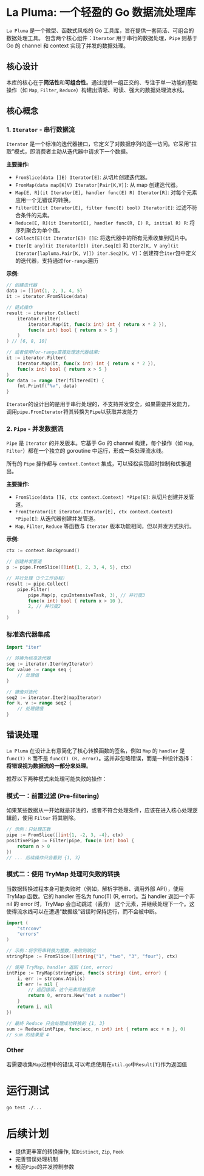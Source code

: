 # La Pluma: 一个轻盈的 Go 数据流处理库

`La Pluma` 是一个微型、函数式风格的 Go 工具库，旨在提供一套简洁、可组合的数据处理工具。
包含两个核心组件：`Iterator` 用于串行的数据处理，`Pipe` 则基于 Go 的 channel 和 context 实现了并发的数据处理。

## 核心设计

本库的核心在于**简洁性**和**可组合性**。通过提供一组正交的、专注于单一功能的基础操作（如 `Map`, `Filter`, `Reduce`）构建出清晰、可读、强大的数据处理流水线。

## 核心概念

### 1. `Iterator` - 串行数据流

`Iterator` 是一个标准的迭代器接口，它定义了对数据序列的逐一访问。它采用“拉取”模式，即消费者主动从迭代器中请求下一个数据。

**主要操作:**
- `FromSlice(data []E) Iterator[E]`: 从切片创建迭代器。
- `FromMap(data map[K]V) Iterator[Pair[K,V]]`: 从 map 创建迭代器。
- `Map[E, R](it Iterator[E], handler func(E) R) Iterator[R]`: 对每个元素应用一个无错误的转换。
- `Filter[E](it Iterator[E], filter func(E) bool) Iterator[E]`: 过滤不符合条件的元素。
- `Reduce[E, R](it Iterator[E], handler func(R, E) R, initial R) R`: 将序列聚合为单个值。
- `Collect[E](it Iterator[E]) []E`: 将迭代器中的所有元素收集到切片中。
- `Iter[E any](it Iterator[E]) iter.Seq[E]` 和 `Iter2[K, V any](it Iterator[lapluma.Pair[K, V]]) iter.Seq2[K, V]`：创建符合`iter`包中定义的迭代器，支持通过`for-range`遍历

**示例:**
```go
// 创建迭代器
data := []int{1, 2, 3, 4, 5}
it := iterator.FromSlice(data)

// 链式操作
result := iterator.Collect(
    iterator.Filter(
        iterator.Map(it, func(x int) int { return x * 2 }),
        func(x int) bool { return x > 5 }
    )
) // [6, 8, 10]

// 或者使用for-range直接处理迭代器结果:
it := iterator.Filter(
    iterator.Map(it, func(x int) int { return x * 2 }),
    func(x int) bool { return x > 5 }
)
for data := range Iter(filteredIt) {
	fmt.Printf("%v", data)
}
```

`Iterator`的设计目的是用于串行处理的，不支持并发安全，如果需要并发能力，调用`pipe.FromIterator`将其转换为`Pipe`以获取并发能力

### 2. `Pipe` - 并发数据流

`Pipe` 是 `Iterator` 的并发版本。它基于 Go 的 channel 构建，每个操作（如 `Map`, `Filter`）都在一个独立的 goroutine 中运行，形成一条处理流水线。

所有的 `Pipe` 操作都与 `context.Context` 集成，可以轻松实现超时控制和优雅退出。

**主要操作:**
- `FromSlice(data []E, ctx context.Context) *Pipe[E]`: 从切片创建并发管道。
- `FromIterator(it iterator.Iterator[E], ctx context.Context) *Pipe[E]`: 从迭代器创建并发管道。
- `Map`, `Filter`, `Reduce` 等函数与 `Iterator` 版本功能相同，但以并发方式执行。

**示例:**
```go
ctx := context.Background()

// 创建并发管道
p := pipe.FromSlice([]int{1, 2, 3, 4, 5}, ctx)

// 并行处理（3个工作协程）
result := pipe.Collect(
    pipe.Filter(
        pipe.Map(p, cpuIntensiveTask, 3), // 并行度3
        func(x int) bool { return x > 10 },
        2, // 并行度2
    )
)
```

### 标准迭代器集成
```go
import "iter"

// 转换为标准迭代器
seq := iterator.Iter(myIterator)
for value := range seq {
    // 处理值
}

// 键值对迭代
seq2 := iterator.Iter2(mapIterator)
for k, v := range seq2 {
    // 处理键值
}
```

## 错误处理

`La Pluma` 在设计上有意简化了核心转换函数的签名，例如 `Map` 的 `handler` 是 `func(T) R` 而不是 `func(T) (R, error)`。这并非忽略错误，而是一种设计选择：**将错误视为数据流的一部分来处理**。

推荐以下两种模式来处理可能失败的操作：

### 模式一：前置过滤 (Pre-filtering)

如果某些数据从一开始就是非法的，或者不符合处理条件，应该在进入核心处理逻辑前，使用 `Filter` 将其剔除。

```go
// 示例：只处理正数
pipe := FromSlice([]int{1, -2, 3, -4}, ctx)
positivePipe := Filter(pipe, func(n int) bool {
    return n > 0
})
// ... 后续操作只会看到 {1, 3}
```

### 模式二：使用 TryMap 处理可失败的转换

当数据转换过程本身可能失败时（例如，解析字符串、调用外部 API），使用 TryMap 函数。它的 handler 签名为 func(T) (R, error)。当 handler 返回一个非 nil 的 error 时，TryMap 会自动跳过（丢弃） 这个元素，并继续处理下一个。这使得流水线可以在遭遇“数据级”错误时保持运行，而不会被中断。
```go
import (
    "strconv"
    "errors"
)

// 示例：将字符串转换为整数，失败则跳过
stringPipe := FromSlice([]string{"1", "two", "3", "four"}, ctx)

// 使用 TryMap，handler 返回 (int, error)
intPipe := TryMap(stringPipe, func(s string) (int, error) {
    i, err := strconv.Atoi(s)
    if err != nil {
        // 返回错误，这个元素将被丢弃
        return 0, errors.New("not a number")
    }
    return i, nil
})

// 最终 Reduce 只会处理成功转换的 {1, 3}
sum := Reduce(intPipe, func(acc, n int) int { return acc + n }, 0)
// sum 的结果是 4
```

### Other
若需要收集`Map`过程中的错误,可以考虑使用在`util.go`中`Result[T]`作为返回值

# 运行测试
```sh
go test ./...
```

# 后续计划
- 提供更丰富的转换操作, 如`Distinct`, `Zip`, `Peek`
- 完善错误处理机制
- 规范`Pipe`的并发控制参数